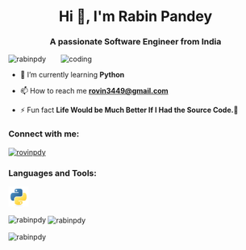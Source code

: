 <h1 align="center">Hi 👋, I'm Rabin Pandey</h1>
<h3 align="center">A passionate Software Engineer from India</h3>

<img align="right" alt="coding" width="400"  src="https://camo.githubusercontent.com/cae12fddd9d6982901d82580bdf321d81fb299141098ca1c2d4891870827bf17/68747470733a2f2f6d69726f2e6d656469756d2e636f6d2f6d61782f313336302f302a37513379765349765f7430696f4a2d5a2e676966">
<p align="left"> <img src="https://komarev.com/ghpvc/?username=rabinpdy&label=Profile%20views&color=0e75b6&style=flat" alt="rabinpdy" /> </p>

- 🌱 I’m currently learning **Python**

- 📫 How to reach me **rovin3449@gmail.com**

- ⚡ Fun fact **Life Would be Much Better If I Had the Source Code.🙂**

<h3 align="left">Connect with me:</h3>
<p align="left">
<a href="https://twitter.com/rovinpdy" target="blank"><img align="center" src="https://raw.githubusercontent.com/rahuldkjain/github-profile-readme-generator/master/src/images/icons/Social/twitter.svg" alt="rovinpdy" height="30" width="40" /></a>
</p>

<h3 align="left">Languages and Tools:</h3>
<p align="left"> <a href="https://www.python.org" target="_blank" rel="noreferrer"> <img src="https://raw.githubusercontent.com/devicons/devicon/master/icons/python/python-original.svg" alt="python" width="40" height="40"/> </a> </p>

<p><img align="left" src="https://github-readme-stats.vercel.app/api/top-langs?username=rabinpdy&show_icons=true&locale=en&layout=compact" alt="rabinpdy" /></p>

<p>&nbsp;<img align="center" src="https://github-readme-stats.vercel.app/api?username=rabinpdy&show_icons=true&locale=en" alt="rabinpdy" /></p>

<p><img align="center" src="https://github-readme-streak-stats.herokuapp.com/?user=rabinpdy&" alt="rabinpdy" /></p>

